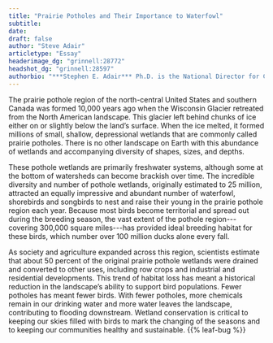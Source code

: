 ```yaml
---
title: "Prairie Potholes and Their Importance to Waterfowl"
subtitle:
date:
draft: false
author: "Steve Adair"
articletype: "Essay"
headerimage_dg: "grinnell:28772"
headshot_dg: "grinnell:28597"
authorbio: "***Stephen E. Adair*** Ph.D. is the National Director for Conservation Strategy for [Ducks Unlimited, Inc.](https://www.ducks.org/) Dr. Adair received his  doctorate  in  wildlife  ecology  from  [Utah State University](https://www.usu.edu/), his M.S. in wildlife management from [Texas A&M University](https://www.tamu.edu/) and his B.S. in biology from the [University of Texas at Austin](https://www.utexas.edu/). Before assuming his current national role, he served as the di-rector of operations for DU’s Great Plains Region for 12 years. Dr. Adair has exten-sive experience across North America in conservation program development, im-plementation, and evaluation. Dr. Adair lives in Bismarck, North Dakota with his wife Laura and has two children in college."
---
```


The prairie pothole region of the north-central United States and southern Canada was formed 10,000 years ago when the Wisconsin Glacier retreated from the North American landscape. This glacier left behind chunks of ice either on or slightly below the land’s surface. When the ice melted, it formed millions of small, shallow, depressional wetlands that are commonly called prairie potholes. There is no other landscape on Earth with this abundance of wetlands and accompanying diversity of shapes, sizes, and depths.

These pothole wetlands are primarily freshwater systems, although some at the bottom of watersheds can become brackish over time. The incredible diversity and number of pothole wetlands, originally estimated to 25 million, attracted an equally impressive and abundant number of waterfowl, shorebirds and songbirds to nest and raise their young in the prairie pothole region each year. Because most birds become territorial and spread out during the breeding season, the vast extent of the pothole region---covering 300,000 square miles---has provided ideal breeding habitat for these birds, which number over 100 million ducks alone every fall.

As society and agriculture expanded across this region, scientists estimate that about 50 percent of the original prairie pothole wetlands were drained and converted to other uses, including row crops and industrial and residential developments. This trend of habitat loss has meant a historical reduction in the landscape’s  ability to support bird populations. Fewer potholes has meant fewer birds. With fewer potholes, more chemicals remain in our drinking water and more water leaves the landscape, contributing to flooding downstream. Wetland conservation is critical to keeping our skies filled with birds to mark the changing of the seasons and to keeping our communities healthy and sustainable. {{% leaf-bug %}}

